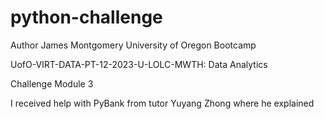 # python-challenge

Author James Montgomery University of Oregon Bootcamp

UofO-VIRT-DATA-PT-12-2023-U-LOLC-MWTH: Data Analytics

Challenge Module 3

I received help with PyBank from tutor Yuyang Zhong where he explained 
